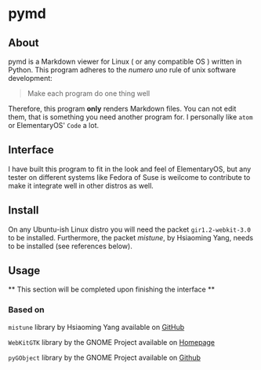 # pymd

## About

pymd is a Markdown viewer for Linux ( or any compatible OS ) written in Python. This program adheres to the *numero uno* rule of unix software development:

> Make each program do one thing well

Therefore, this program **only** renders Markdown files. You can not edit them, that is something you need another program for. I personally like `atom` or ElementaryOS' `Code` a lot.

## Interface

I have built this program to fit in the look and feel of ElementaryOS, but any tester on different systems like Fedora of Suse is weilcome to contribute to make it integrate well in other distros as well.

## Install

On any Ubuntu-ish Linux distro you will need the packet `gir1.2-webkit-3.0` to be installed.
Furthermore, the packet *mistune*, by Hsiaoming Yang, needs to be installed (see references below).

## Usage

** This section will be completed upon finishing the interface **

### Based on
`mistune` library by Hsiaoming Yang available on [GitHub](https://github.com/lepture/mistune)

`WebKitGTK` library by the GNOME Project available on [Homepage](https://webkitgtk.org/)

`pyGObject` library by the GNOME Project available on [Github](https://github.com/GNOME/pygobject)
